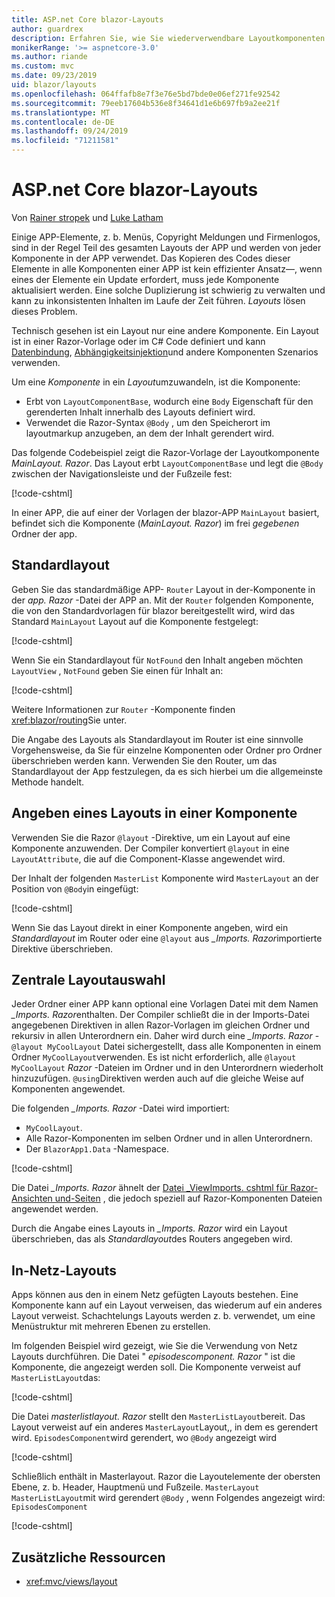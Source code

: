 ```yaml
---
title: ASP.net Core blazor-Layouts
author: guardrex
description: Erfahren Sie, wie Sie wiederverwendbare Layoutkomponenten für blazor-Apps erstellen.
monikerRange: '>= aspnetcore-3.0'
ms.author: riande
ms.custom: mvc
ms.date: 09/23/2019
uid: blazor/layouts
ms.openlocfilehash: 064ffafb8e7f3e76e5bd7bde0e06ef271fe92542
ms.sourcegitcommit: 79eeb17604b536e8f34641d1e6b697fb9a2ee21f
ms.translationtype: MT
ms.contentlocale: de-DE
ms.lasthandoff: 09/24/2019
ms.locfileid: "71211581"
---
```

# <a name="aspnet-core-blazor-layouts"></a>ASP.net Core blazor-Layouts

Von [Rainer stropek](https://www.timecockpit.com) und [Luke Latham](https://github.com/guardrex)

Einige APP-Elemente, z. b. Menüs, Copyright Meldungen und Firmenlogos, sind in der Regel Teil des gesamten Layouts der APP und werden von jeder Komponente in der APP verwendet. Das Kopieren des Codes dieser Elemente in alle Komponenten einer APP ist kein effizienter Ansatz&mdash;, wenn eines der Elemente ein Update erfordert, muss jede Komponente aktualisiert werden. Eine solche Duplizierung ist schwierig zu verwalten und kann zu inkonsistenten Inhalten im Laufe der Zeit führen. *Layouts* lösen dieses Problem.

Technisch gesehen ist ein Layout nur eine andere Komponente. Ein Layout ist in einer Razor-Vorlage oder im C# Code definiert und kann [Datenbindung](xref:blazor/components#data-binding), [Abhängigkeitsinjektion](xref:blazor/dependency-injection)und andere Komponenten Szenarios verwenden.

Um eine *Komponente* in ein *Layout*umzuwandeln, ist die Komponente:

* Erbt von `LayoutComponentBase`, wodurch eine `Body` Eigenschaft für den gerenderten Inhalt innerhalb des Layouts definiert wird.
* Verwendet die Razor-Syntax `@Body` , um den Speicherort im layoutmarkup anzugeben, an dem der Inhalt gerendert wird.

Das folgende Codebeispiel zeigt die Razor-Vorlage der Layoutkomponente *MainLayout. Razor*. Das Layout erbt `LayoutComponentBase` und legt die `@Body` zwischen der Navigationsleiste und der Fußzeile fest:

[!code-cshtml[](layouts/sample_snapshot/3.x/MainLayout.razor?highlight=1,13)]

In einer APP, die auf einer der Vorlagen der blazor-APP `MainLayout` basiert, befindet sich die Komponente (*MainLayout. Razor*) im frei *gegebenen* Ordner der app.

## <a name="default-layout"></a>Standardlayout

Geben Sie das standardmäßige APP- `Router` Layout in der-Komponente in der *app. Razor* -Datei der APP an. Mit der `Router` folgenden Komponente, die von den Standardvorlagen für blazor bereitgestellt wird, wird das Standard `MainLayout` Layout auf die Komponente festgelegt:

[!code-cshtml[](layouts/sample_snapshot/3.x/App1.razor?highlight=3)]

Wenn Sie ein Standardlayout für `NotFound` den Inhalt angeben möchten `LayoutView` , `NotFound` geben Sie einen für Inhalt an:

[!code-cshtml[](layouts/sample_snapshot/3.x/App2.razor?highlight=6-9)]

Weitere Informationen zur `Router` -Komponente finden <xref:blazor/routing>Sie unter.

Die Angabe des Layouts als Standardlayout im Router ist eine sinnvolle Vorgehensweise, da Sie für einzelne Komponenten oder Ordner pro Ordner überschrieben werden kann. Verwenden Sie den Router, um das Standardlayout der App festzulegen, da es sich hierbei um die allgemeinste Methode handelt.

## <a name="specify-a-layout-in-a-component"></a>Angeben eines Layouts in einer Komponente

Verwenden Sie die Razor `@layout` -Direktive, um ein Layout auf eine Komponente anzuwenden. Der Compiler konvertiert `@layout` in eine `LayoutAttribute`, die auf die Component-Klasse angewendet wird.

Der Inhalt der folgenden `MasterList` Komponente wird `MasterLayout` an der Position von `@Body`in eingefügt:

[!code-cshtml[](layouts/sample_snapshot/3.x/MasterList.razor?highlight=1)]

Wenn Sie das Layout direkt in einer Komponente angeben, wird ein *Standardlayout* im Router oder eine `@layout` aus *_Imports. Razor*importierte Direktive überschrieben.

## <a name="centralized-layout-selection"></a>Zentrale Layoutauswahl

Jeder Ordner einer APP kann optional eine Vorlagen Datei mit dem Namen *_Imports. Razor*enthalten. Der Compiler schließt die in der Imports-Datei angegebenen Direktiven in allen Razor-Vorlagen im gleichen Ordner und rekursiv in allen Unterordnern ein. Daher wird durch eine *_Imports. Razor* - `@layout MyCoolLayout` Datei sichergestellt, dass alle Komponenten in einem Ordner `MyCoolLayout`verwenden. Es ist nicht erforderlich, alle `@layout MyCoolLayout` *Razor* -Dateien im Ordner und in den Unterordnern wiederholt hinzuzufügen. `@using`Direktiven werden auch auf die gleiche Weise auf Komponenten angewendet.

Die folgenden *_Imports. Razor* -Datei wird importiert:

* `MyCoolLayout`.
* Alle Razor-Komponenten im selben Ordner und in allen Unterordnern.
* Der `BlazorApp1.Data` -Namespace.
 
[!code-cshtml[](layouts/sample_snapshot/3.x/_Imports.razor)]

Die Datei *_Imports. Razor* ähnelt der [Datei _ViewImports. cshtml für Razor-Ansichten und-Seiten](xref:mvc/views/layout#importing-shared-directives) , die jedoch speziell auf Razor-Komponenten Dateien angewendet werden.

Durch die Angabe eines Layouts in *_Imports. Razor* wird ein Layout überschrieben, das als *Standardlayout*des Routers angegeben wird.

## <a name="nested-layouts"></a>In-Netz-Layouts

Apps können aus den in einem Netz gefügten Layouts bestehen. Eine Komponente kann auf ein Layout verweisen, das wiederum auf ein anderes Layout verweist. Schachtelungs Layouts werden z. b. verwendet, um eine Menüstruktur mit mehreren Ebenen zu erstellen.

Im folgenden Beispiel wird gezeigt, wie Sie die Verwendung von Netz Layouts durchführen. Die Datei " *episodescomponent. Razor* " ist die Komponente, die angezeigt werden soll. Die Komponente verweist auf `MasterListLayout`das:

[!code-cshtml[](layouts/sample_snapshot/3.x/EpisodesComponent.razor?highlight=1)]

Die Datei *masterlistlayout. Razor* stellt den `MasterListLayout`bereit. Das Layout verweist auf ein anderes `MasterLayout`Layout,, in dem es gerendert wird. `EpisodesComponent`wird gerendert, wo `@Body` angezeigt wird

[!code-cshtml[](layouts/sample_snapshot/3.x/MasterListLayout.razor?highlight=1,9)]

Schließlich enthält in Masterlayout. Razor die Layoutelemente der obersten Ebene, z. b. Header, Hauptmenü und Fußzeile. `MasterLayout` `MasterListLayout`mit wird gerendert `@Body` , wenn Folgendes angezeigt wird: `EpisodesComponent`

[!code-cshtml[](layouts/sample_snapshot/3.x/MasterLayout.razor?highlight=6)]

## <a name="additional-resources"></a>Zusätzliche Ressourcen

* <xref:mvc/views/layout>
